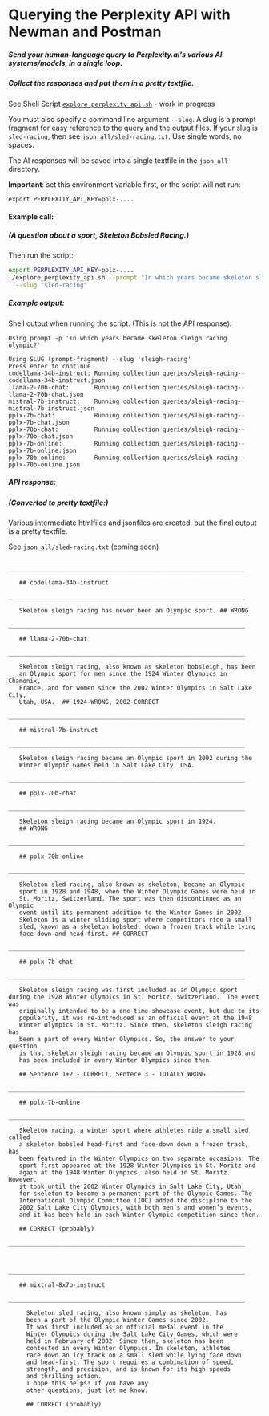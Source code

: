 <!-- markdownlint-disable MD001 MD022 MD026  -->
# Querying the Perplexity API with Newman and Postman

##### Send your human-language query to Perplexity.ai's various AI systems/models, in a single loop.  
##### Collect the responses and put them in a pretty textfile.

See Shell Script [`explore_perplexity_api.sh`](./explore_perplexity_api.sh) - work in progress

You must also specify a command line argument  `--slug`. A slug is a prompt fragment for easy reference to the query and the output files.  If your slug is `sled-racing`, then see `json_all/sled-racing.txt`. Use single words, no spaces.

The AI responses will be saved into a single textfile in the `json_all` directory.

**Important**: set this environment variable first, or the script will not run:

`export PERPLEXITY_API_KEY=pplx-....`

#### Example call:

##### (A question about a sport, Skeleton Bobsled Racing.)

Then run the script:

```bash
export PERPLEXITY_API_KEY=pplx-....
./explore_perplexity_api.sh --prompt "In which years became skeleton sled racing olympic?" \
  --slug "sled-racing"
```

##### Example output:

Shell output when running the script. (This is not the API response):

```text
Using prompt -p 'In which years became skeleton sleigh racing olympic?'

Using SLUG (prompt-fragment) --slug 'sleigh-racing'
Press enter to continue
codellama-34b-instruct: Running collection queries/sleigh-racing--codellama-34b-instruct.json
llama-2-70b-chat:       Running collection queries/sleigh-racing--llama-2-70b-chat.json
mistral-7b-instruct:    Running collection queries/sleigh-racing--mistral-7b-instruct.json
pplx-7b-chat:           Running collection queries/sleigh-racing--pplx-7b-chat.json
pplx-70b-chat:          Running collection queries/sleigh-racing--pplx-70b-chat.json
pplx-7b-online:         Running collection queries/sleigh-racing--pplx-7b-online.json
pplx-70b-online:        Running collection queries/sleigh-racing--pplx-70b-online.json
```

##### API response:

##### (Converted to pretty textfile:)

Various intermediate htmlfiles and jsonfiles are created, but the final output is a pretty textfile.

See `json_all/sled-racing.txt` (coming soon)

```text
     __________________________________________________________________

   ## codellama-34b-instruct
     __________________________________________________________________

   Skeleton sleigh racing has never been an Olympic sport. ## WRONG
     __________________________________________________________________

   ## llama-2-70b-chat
     __________________________________________________________________

   Skeleton sleigh racing, also known as skeleton bobsleigh, has been
   an Olympic sport for men since the 1924 Winter Olympics in Chamonix,
   France, and for women since the 2002 Winter Olympics in Salt Lake City,
   Utah, USA.  ## 1924-WRONG, 2002-CORRECT
     __________________________________________________________________

   ## mistral-7b-instruct
     __________________________________________________________________

   Skeleton sleigh racing became an Olympic sport in 2002 during the
   Winter Olympic Games held in Salt Lake City, USA.
     __________________________________________________________________

   ## pplx-70b-chat
     __________________________________________________________________

   Skeleton sleigh racing became an Olympic sport in 1924. 
   ## WRONG
     __________________________________________________________________

   ## pplx-70b-online
     __________________________________________________________________

   Skeleton sled racing, also known as skeleton, became an Olympic
   sport in 1928 and 1948, when the Winter Olympic Games were held in
   St. Moritz, Switzerland. The sport was then discontinued as an Olympic
   event until its permanent addition to the Winter Games in 2002.
   Skeleton is a winter sliding sport where competitors ride a small
   sled, known as a skeleton bobsled, down a frozen track while lying
   face down and head-first. ## CORRECT
     __________________________________________________________________

   ## pplx-7b-chat
     __________________________________________________________________

   Skeleton sleigh racing was first included as an Olympic sport  during the 1928 Winter Olympics in St. Moritz, Switzerland.  The event was
   originally intended to be a one-time showcase event, but due to its
   popularity, it was re-introduced as an official event at the 1948
   Winter Olympics in St. Moritz. Since then, skeleton sleigh racing has
   been a part of every Winter Olympics. So, the answer to your question
   is that skeleton sleigh racing became an Olympic sport in 1928 and
   has been included in every Winter Olympics since then.

   ## Sentence 1+2 - CORRECT, Sentece 3 - TOTALLY WRONG
     __________________________________________________________________

   ## pplx-7b-online
     __________________________________________________________________

   Skeleton racing, a winter sport where athletes ride a small sled called
   a skeleton bobsled head-first and face-down down a frozen track, has
   been featured in the Winter Olympics on two separate occasions. The
   sport first appeared at the 1928 Winter Olympics in St. Moritz and
   again at the 1948 Winter Olympics, also held in St. Moritz. However,
   it took until the 2002 Winter Olympics in Salt Lake City, Utah,
   for skeleton to become a permanent part of the Olympic Games. The
   International Olympic Committee (IOC) added the discipline to the
   2002 Salt Lake City Olympics, with both men’s and women’s events,
   and it has been held in each Winter Olympic competition since then.

   ## CORRECT (probably)
     __________________________________________________________________

     
     __________________________________________________________________

   ## mixtral-8x7b-instruct
     __________________________________________________________________

     Skeleton sled racing, also known simply as skeleton, has 
     been a part of the Olympic Winter Games since 2002. 
     It was first included as an official medal event in the 
     Winter Olympics during the Salt Lake City Games, which were 
     held in February of 2002. Since then, skeleton has been 
     contested in every Winter Olympics. In skeleton, athletes 
     race down an icy track on a small sled while lying face down 
     and head-first. The sport requires a combination of speed, 
     strength, and precision, and is known for its high speeds 
     and thrilling action. 
     I hope this helps! If you have any 
     other questions, just let me know.

     ## CORRECT (probably)
```
